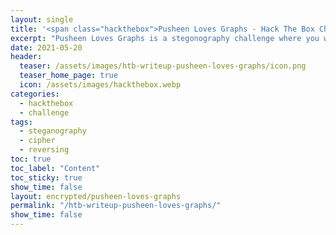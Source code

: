 ```yaml
---
layout: single
title: '<span class="hackthebox">Pusheen Loves Graphs - Hack The Box Challenge</span>'
excerpt: "Pusheen Loves Graphs is a stegonography challenge where you will find a binary that you'll have to inspect"
date: 2021-05-20
header:
  teaser: /assets/images/htb-writeup-pusheen-loves-graphs/icon.png
  teaser_home_page: true
  icon: /assets/images/hackthebox.webp
categories:
  - hackthebox
  - challenge
tags:  
  - steganography
  - cipher
  - reversing
toc: true
toc_label: "Content"
toc_sticky: true
show_time: false
layout: encrypted/pusheen-loves-graphs
permalink: "/htb-writeup-pusheen-loves-graphs/"
show_time: false
---
```

